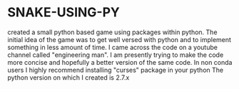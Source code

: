# SNAKE-USING-PY
created a small python based game using packages within python.
The initial idea of the game was to get well versed with python and to implement something in less amount of time.
I came across the code on a youtube channel called "engineering man".
I am presently trying to make the code more concise and hopefully a better version of the same code.
In non conda users I highly recommend installing "curses" package in your python
The python version on which I created is 2.7.x
